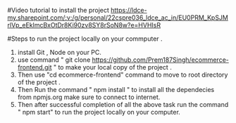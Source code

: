 #Video tutorial to install the project
https://ldce-my.sharepoint.com/:v:/g/personal/22cspre036_ldce_ac_in/EU0PRM_KpSJMrlVp_eEklmcBxOtDr8Ki90zv8SY8rSoN8w?e=HVHIsR



#Steps to run the project locally on your commputer .

1. install Git , Node on your PC.
2. use command " git clone https://github.com/Prem187Singh/ecommerce-frontend.git " to make your local copy of the project .
3. Then use "cd ecommerce-frontend" command to move to root directory of the project .
4. Then Run the command " npm install "   to install all the dependecies from npmjs.org make sure to connect to internet.
5. Then after successful completion  of all the above task run the command " npm start" to run the project locally on your computer.
